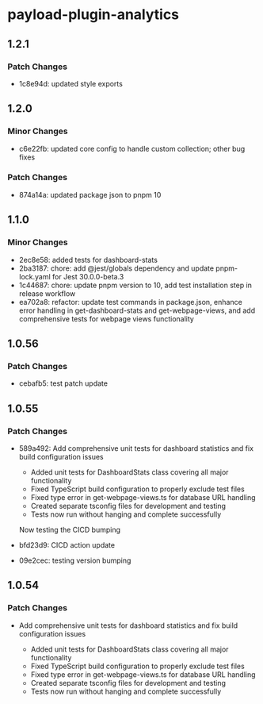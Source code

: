 # payload-plugin-analytics

## 1.2.1

### Patch Changes

- 1c8e94d: updated style exports

## 1.2.0

### Minor Changes

- c6e22fb: updated core config to handle custom collection; other bug fixes

### Patch Changes

- 874a14a: updated package json to pnpm 10

## 1.1.0

### Minor Changes

- 2ec8e58: added tests for dashboard-stats
- 2ba3187: chore: add @jest/globals dependency and update pnpm-lock.yaml for Jest 30.0.0-beta.3
- 1c44687: chore: update pnpm version to 10, add test installation step in release workflow
- ea702a8: refactor: update test commands in package.json, enhance error handling in get-dashboard-stats and get-webpage-views, and add comprehensive tests for webpage views functionality

## 1.0.56

### Patch Changes

- cebafb5: test patch update

## 1.0.55

### Patch Changes

- 589a492: Add comprehensive unit tests for dashboard statistics and fix build configuration issues

  - Added unit tests for DashboardStats class covering all major functionality
  - Fixed TypeScript build configuration to properly exclude test files
  - Fixed type error in get-webpage-views.ts for database URL handling
  - Created separate tsconfig files for development and testing
  - Tests now run without hanging and complete successfully

  Now testing the CICD bumping

- bfd23d9: CICD action update
- 09e2cec: testing version bumping

## 1.0.54

### Patch Changes

- Add comprehensive unit tests for dashboard statistics and fix build configuration issues

  - Added unit tests for DashboardStats class covering all major functionality
  - Fixed TypeScript build configuration to properly exclude test files
  - Fixed type error in get-webpage-views.ts for database URL handling
  - Created separate tsconfig files for development and testing
  - Tests now run without hanging and complete successfully
